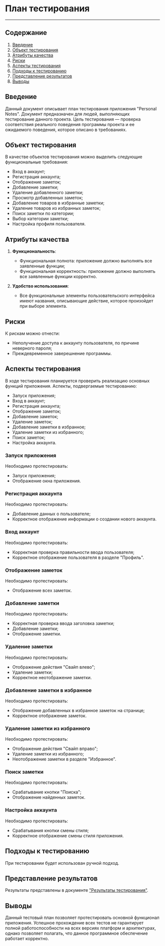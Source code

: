 # План тестирования

---

## Содержание
1. [Введение](#introduction)  
2. [Объект тестирования](#items)  
3. [Атрибуты качества](#quality)  
4. [Риски](#risk)  
5. [Аспекты тестирования](#features)  
6. [Подходы к тестированию](#approach)  
7. [Представление результатов](#pass)  
8. [Выводы](#conclusion)

<a name="introduction"/>

## Введение

Данный документ описывает план тестирования приложения "Personal Notes". Документ предназначен для людей, выполняющих тестирование данного проекта. Цель тестирования — проверка соответствия реального поведения программы проекта и ее ожидаемого поведения, которое описано в требованиях.

<a name="items"/>

## Объект тестирования

В качестве объектов тестирования можно выделить следующие функциональные требования:

- Вход в аккаунт;
- Регистрация аккаунта;
- Отображение заметок;
- Добавление заметки;
- Удаление добавленного заметки;
- Просмотр добавленных заметок;
- Добавление товаров в избранные заметки;
- Удаление товаров из избранных заметок;
- Поиск заметки по категории;
- Выбор категории заметки;
- Настройка профиля пользователя.


<a name="quality"/>

## Атрибуты качества

1. **Функциональность**:
    - Функциональная полнота: приложение должно выполнять все заявленные функции;
    - Функциональная корректность: приложение должно выполнять все заявленные функции корректно.
   
2. **Удобство использования**:
    - Все функциональные элементы пользовательского интерфейса имеют названия, описывающие действие, которое произойдет при выборе элемента.

<a name="risk"/>

## Риски

К рискам можно отнести:
- Неполучение доступа к аккаунту пользователя, по причине неверного пароля;
- Преждевременное заверешнение программы.

<a name="features"/>

## Аспекты тестирования

В ходе тестирования планируется проверить реализацию основных функций приложения. Аспекты, подвергаемые тестированию: 
- Запуск приложения;  
- Вход в аккаунт;
- Регистрация аккаунта;
- Отображение заметок;
- Добавление заметок;
- Удаление заметок;
- Добавление заметки в избранное;
- Удаление заметки из избранного;
- Поиск заметок;
- Настройка аккаунта.


### Запуск приложения
Необходимо протестировать:
- Запуск приложения;
- Отображение окна приложения.

### Регистрация аккаунта
Необходимо протестировать:
- Добавление данных о пользователе;
- Корректное отображение информации о создании нового аккаунта.

### Вход аккаунт
Необходимо протестировать:
- Корректная проверка правильности ввода пользователя;
- Корректное отображение пользователя в разделе "Профиль".

### Отображение заметок
Необходимо протестировать:
- Отображение всех заметок.

### Добавление заметки
Необходимо протестировать:
- Корректная проверка ввода заголовка заметки;
- Добавление заметки;
- Отображение заметки.

### Удаление заметки
Необходимо протестировать:
- Отображение действия "Свайп влево";
- Удаление заметки;
- Корректное неотображение заметки.
  
### Добавление заметки в избранное
Необходимо протестировать:
- Отображение добавленных в избранное заметок на странице;
- Корректное отображение заметок.

### Удаление заметки из избранного
Необходимо протестировать:
- Отображение действия "Свайп вправо";
- Удаление заметки из избранного;
- Неотображение заметки в разделе "Избранное".

### Поиск заметки
Необходимо протестировать:
- Срабатывание кнопки "Поиска";
- Отображение найденных заметок.

### Настройка аккаунта
Необходимо протестировать:
- Срабатывания кнопки смены стиля;
- Корректное отображение смены стиля приложения.

<a name="approach"/>

## Подходы к тестированию

При тестировании будет использован ручной подход.

<a name="pass"/>

## Представление результатов

Результаты представлены в документе ["Результаты тестирования"](https://github.com/ElenaLeibuk/Personal-Notes/blob/master/documentation/test/TestResult.md).

<a name="conclusion"/>

## Выводы

Данный тестовый план позволяет протестировать основной функционал приложения. Успешное прохождение всех тестов не гарантирует полной работоспособности на всех версиях платформ и архитектурах, однако позволяет полагать, что данное программное обеспечение работает корректно.

